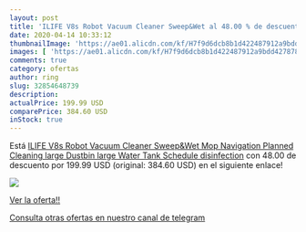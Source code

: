 ```yaml
---
layout: post
title: 'ILIFE V8s Robot Vacuum Cleaner Sweep&Wet al 48.00 % de descuento'
date: 2020-04-14 10:33:12
thumbnailImage: 'https://ae01.alicdn.com/kf/H7f9d6dcb8b1d422487912a9bdd427878L/ILIFE-V8s-Robot-Vacuum-Cleaner-Sweep-Wet-Mop-Navigation-Planned-Cleaning-large-Dustbin-large-Water-Tank.jpg_350x350._SL200_.jpg'
images: [ 'https://ae01.alicdn.com/kf/H7f9d6dcb8b1d422487912a9bdd427878L/ILIFE-V8s-Robot-Vacuum-Cleaner-Sweep-Wet-Mop-Navigation-Planned-Cleaning-large-Dustbin-large-Water-Tank.jpg_350x350._SL200_.jpg' ]
comments: true
category: ofertas
author: ring
slug: 32854648739
description:
actualPrice: 199.99 USD
comparePrice: 384.60 USD
inStock: true
---
```


Está [ILIFE V8s Robot Vacuum Cleaner Sweep&Wet Mop Navigation Planned Cleaning large Dustbin large Water Tank Schedule disinfection](https://www.amazon.com/dp/32854648739/?tag=redken08-20) con 48.00 de descuento por 199.99 USD (original: 384.60 USD) en el siguiente enlace!

[![](https://ae01.alicdn.com/kf/H7f9d6dcb8b1d422487912a9bdd427878L/ILIFE-V8s-Robot-Vacuum-Cleaner-Sweep-Wet-Mop-Navigation-Planned-Cleaning-large-Dustbin-large-Water-Tank.jpg_350x350._SL200_.jpg)](https://www.amazon.com/dp/32854648739/?tag=redken08-20)

[Ver la oferta!!](https://www.amazon.com/dp/32854648739/?tag=redken08-20)

[Consulta otras ofertas en nuestro canal de telegram](https://t.me/s/ofertas25)
